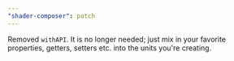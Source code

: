 ```yaml
---
"shader-composer": patch
---
```


Removed `withAPI`. It is no longer needed; just mix in your favorite properties, getters, setters etc. into the units you're creating.
